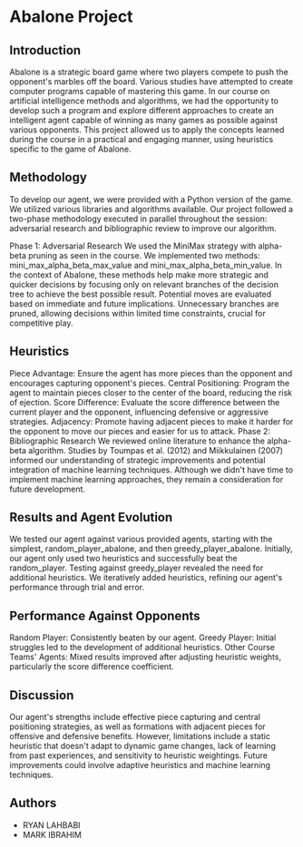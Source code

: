 # Abalone Project #


## Introduction ##
Abalone is a strategic board game where two players compete to push the opponent's marbles off the board. Various studies have attempted to create computer programs capable of mastering this game. In our course on artificial intelligence methods and algorithms, we had the opportunity to develop such a program and explore different approaches to create an intelligent agent capable of winning as many games as possible against various opponents. This project allowed us to apply the concepts learned during the course in a practical and engaging manner, using heuristics specific to the game of Abalone.

## Methodology ##
To develop our agent, we were provided with a Python version of the game. We utilized various libraries and algorithms available. Our project followed a two-phase methodology executed in parallel throughout the session: adversarial research and bibliographic review to improve our algorithm.

Phase 1: Adversarial Research
We used the MiniMax strategy with alpha-beta pruning as seen in the course. We implemented two methods: mini_max_alpha_beta_max_value and mini_max_alpha_beta_min_value. In the context of Abalone, these methods help make more strategic and quicker decisions by focusing only on relevant branches of the decision tree to achieve the best possible result. Potential moves are evaluated based on immediate and future implications. Unnecessary branches are pruned, allowing decisions within limited time constraints, crucial for competitive play.

## Heuristics ##
Piece Advantage: Ensure the agent has more pieces than the opponent and encourages capturing opponent's pieces.
Central Positioning: Program the agent to maintain pieces closer to the center of the board, reducing the risk of ejection.
Score Difference: Evaluate the score difference between the current player and the opponent, influencing defensive or aggressive strategies.
Adjacency: Promote having adjacent pieces to make it harder for the opponent to move our pieces and easier for us to attack.
Phase 2: Bibliographic Research
We reviewed online literature to enhance the alpha-beta algorithm. Studies by Toumpas et al. (2012) and Miikkulainen (2007) informed our understanding of strategic improvements and potential integration of machine learning techniques. Although we didn't have time to implement machine learning approaches, they remain a consideration for future development.

## Results and Agent Evolution ##
We tested our agent against various provided agents, starting with the simplest, random_player_abalone, and then greedy_player_abalone. Initially, our agent only used two heuristics and successfully beat the random_player. Testing against greedy_player revealed the need for additional heuristics. We iteratively added heuristics, refining our agent's performance through trial and error.

## Performance Against Opponents ##
Random Player: Consistently beaten by our agent.
Greedy Player: Initial struggles led to the development of additional heuristics.
Other Course Teams' Agents: Mixed results improved after adjusting heuristic weights, particularly the score difference coefficient.

## Discussion ##
Our agent's strengths include effective piece capturing and central positioning strategies, as well as formations with adjacent pieces for offensive and defensive benefits. However, limitations include a static heuristic that doesn't adapt to dynamic game changes, lack of learning from past experiences, and sensitivity to heuristic weightings. Future improvements could involve adaptive heuristics and machine learning techniques.

## Authors

- RYAN LAHBABI
- MARK IBRAHIM
